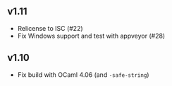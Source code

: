 ## v1.11

- Relicense to ISC (#22)
- Fix Windows support and test with appveyor (#28)

## v1.10

- Fix build with OCaml 4.06 (and `-safe-string`)
